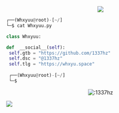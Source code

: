 <!-- <p align=center><img width=90% src="banner.gif"></img></p> -->
<div align="center">
    <a href="https://discord.com/users/1180164009505333294" title="Discord Account"><img src="https://lanyard-profile-readme.vercel.app/api/1180164009505333294"></a>
</div>

```python
┌──(Whxyuu@root)-[~/]
└─$ cat Whxyuu.py

class Whxyuu:

def  __social__(self):
 self.gtb = "https://github.com/1337hz"
 self.dsc = "@1337hz"
 self.tlg = "https://whxyu.space"
  
 ┌──(Whxyuu@root)-[~/]
 └─$
```
<p align="center"><img src="https://count.getloli.com/get/@:1337hz" alt=":1337hz" /></p>

 



















![](https://raw.githubusercontent.com/Sutil/Sutil/2b2fad3bf54522bb30c8c170591fc68ff51b69e6/github-contribution-grid-snake2.svg)
